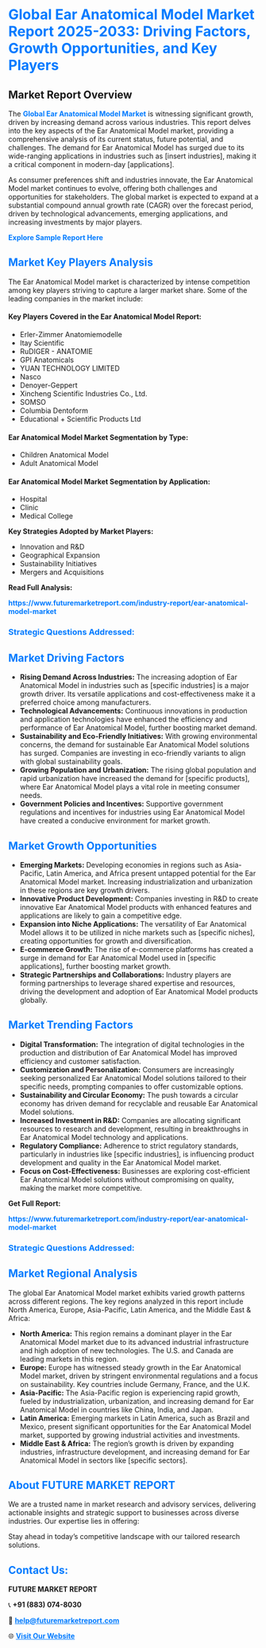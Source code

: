 <h1 style="color: #007BFF;">Global Ear Anatomical Model Market Report 2025-2033: Driving Factors, Growth Opportunities, and Key Players</h1>

<section id="overview">
<h2>Market Report Overview</h2>
<p>The <a href="https://www.futuremarketreport.com/industry-report/ear-anatomical-model-market" style="color: #007BFF; text-decoration: none;"><strong>Global Ear Anatomical Model Market</strong></a> is witnessing significant growth, driven by increasing demand across various industries. This report delves into the key aspects of the Ear Anatomical Model market, providing a comprehensive analysis of its current status, future potential, and challenges. The demand for Ear Anatomical Model has surged due to its wide-ranging applications in industries such as [insert industries], making it a critical component in modern-day [applications].</p>
<p>As consumer preferences shift and industries innovate, the Ear Anatomical Model market continues to evolve, offering both challenges and opportunities for stakeholders. The global market is expected to expand at a substantial compound annual growth rate (CAGR) over the forecast period, driven by technological advancements, emerging applications, and increasing investments by major players.</p>
</section>

<section id="overview">
<p><a href="https://www.futuremarketreport.com/request-sample/reportId=64817" style="color: #007BFF; text-decoration: none;"><strong>Explore Sample Report Here</strong></a></p>
</section>

<section id="key-players">
<h2 style="color: #007BFF;">Market Key Players Analysis</h2>
<p>The Ear Anatomical Model market is characterized by intense competition among key players striving to capture a larger market share. Some of the leading companies in the market include:</p>
<h4>Key Players Covered in the Ear Anatomical Model Report:</h4>
<ul><li>Erler-Zimmer Anatomiemodelle</li><li>ltay Scientific</li><li>RuDIGER - ANATOMIE</li><li>GPI Anatomicals</li><li>YUAN TECHNOLOGY LIMITED</li><li>Nasco</li><li>Denoyer-Geppert</li><li>Xincheng Scientific Industries Co., Ltd.</li><li>SOMSO</li><li>Columbia Dentoform</li><li>Educational + Scientific Products Ltd</li></ul>
<h4>Ear Anatomical Model Market Segmentation by Type:</h4>
<ul><li>Children Anatomical Model</li><li>Adult Anatomical Model</li></ul>

<h4>Ear Anatomical Model Market Segmentation by Application:</h4>
<ul><li>Hospital</li><li>Clinic</li><li>Medical College</li></ul>
<p><strong>Key Strategies Adopted by Market Players:</strong></p>
<ul>
<li>Innovation and R&D</li>
<li>Geographical Expansion</li>
<li>Sustainability Initiatives</li>
<li>Mergers and Acquisitions</li>
</ul>
</section>

<section>
<p><strong>Read Full Analysis: </strong></p><a href="https://www.futuremarketreport.com/industry-report/ear-anatomical-model-market" style="color: #007BFF; text-decoration: none;"><strong>https://www.futuremarketreport.com/industry-report/ear-anatomical-model-market</strong></a>
<h3 style="color: #007BFF;">Strategic Questions Addressed:</h3>
</section>

<section id="driving-factors">
<h2 style="color: #007BFF;">Market Driving Factors</h2>
<ul>
<li><strong>Rising Demand Across Industries:</strong> The increasing adoption of Ear Anatomical Model in industries such as [specific industries] is a major growth driver. Its versatile applications and cost-effectiveness make it a preferred choice among manufacturers.</li>
<li><strong>Technological Advancements:</strong> Continuous innovations in production and application technologies have enhanced the efficiency and performance of Ear Anatomical Model, further boosting market demand.</li>
<li><strong>Sustainability and Eco-Friendly Initiatives:</strong> With growing environmental concerns, the demand for sustainable Ear Anatomical Model solutions has surged. Companies are investing in eco-friendly variants to align with global sustainability goals.</li>
<li><strong>Growing Population and Urbanization:</strong> The rising global population and rapid urbanization have increased the demand for [specific products], where Ear Anatomical Model plays a vital role in meeting consumer needs.</li>
<li><strong>Government Policies and Incentives:</strong> Supportive government regulations and incentives for industries using Ear Anatomical Model have created a conducive environment for market growth.</li>
</ul>
</section>

<section id="growth-opportunities">
<h2 style="color: #007BFF;">Market Growth Opportunities</h2>
<ul>
<li><strong>Emerging Markets:</strong> Developing economies in regions such as Asia-Pacific, Latin America, and Africa present untapped potential for the Ear Anatomical Model market. Increasing industrialization and urbanization in these regions are key growth drivers.</li>
<li><strong>Innovative Product Development:</strong> Companies investing in R&D to create innovative Ear Anatomical Model products with enhanced features and applications are likely to gain a competitive edge.</li>
<li><strong>Expansion into Niche Applications:</strong> The versatility of Ear Anatomical Model allows it to be utilized in niche markets such as [specific niches], creating opportunities for growth and diversification.</li>
<li><strong>E-commerce Growth:</strong> The rise of e-commerce platforms has created a surge in demand for Ear Anatomical Model used in [specific applications], further boosting market growth.</li>
<li><strong>Strategic Partnerships and Collaborations:</strong> Industry players are forming partnerships to leverage shared expertise and resources, driving the development and adoption of Ear Anatomical Model products globally.</li>
</ul>
</section>

<section id="trending-factors">
<h2 style="color: #007BFF;">Market Trending Factors</h2>
<ul>
<li><strong>Digital Transformation:</strong> The integration of digital technologies in the production and distribution of Ear Anatomical Model has improved efficiency and customer satisfaction.</li>
<li><strong>Customization and Personalization:</strong> Consumers are increasingly seeking personalized Ear Anatomical Model solutions tailored to their specific needs, prompting companies to offer customizable options.</li>
<li><strong>Sustainability and Circular Economy:</strong> The push towards a circular economy has driven demand for recyclable and reusable Ear Anatomical Model solutions.</li>
<li><strong>Increased Investment in R&D:</strong> Companies are allocating significant resources to research and development, resulting in breakthroughs in Ear Anatomical Model technology and applications.</li>
<li><strong>Regulatory Compliance:</strong> Adherence to strict regulatory standards, particularly in industries like [specific industries], is influencing product development and quality in the Ear Anatomical Model market.</li>
<li><strong>Focus on Cost-Effectiveness:</strong> Businesses are exploring cost-efficient Ear Anatomical Model solutions without compromising on quality, making the market more competitive.</li>
</ul>
</section>

<section>
<p><strong>Get Full Report: </strong></p><a href="https://www.futuremarketreport.com/industry-report/ear-anatomical-model-market" style="color: #007BFF; text-decoration: none;"><strong>https://www.futuremarketreport.com/industry-report/ear-anatomical-model-market</strong></a>
<h3 style="color: #007BFF;">Strategic Questions Addressed:</h3>
</section>


<section id="regional-analysis">
<h2 style="color: #007BFF;">Market Regional Analysis</h2>
<p>The global Ear Anatomical Model market exhibits varied growth patterns across different regions. The key regions analyzed in this report include North America, Europe, Asia-Pacific, Latin America, and the Middle East & Africa:</p>
<ul>
<li><strong>North America:</strong> This region remains a dominant player in the Ear Anatomical Model market due to its advanced industrial infrastructure and high adoption of new technologies. The U.S. and Canada are leading markets in this region.</li>
<li><strong>Europe:</strong> Europe has witnessed steady growth in the Ear Anatomical Model market, driven by stringent environmental regulations and a focus on sustainability. Key countries include Germany, France, and the U.K.</li>
<li><strong>Asia-Pacific:</strong> The Asia-Pacific region is experiencing rapid growth, fueled by industrialization, urbanization, and increasing demand for Ear Anatomical Model in countries like China, India, and Japan.</li>
<li><strong>Latin America:</strong> Emerging markets in Latin America, such as Brazil and Mexico, present significant opportunities for the Ear Anatomical Model market, supported by growing industrial activities and investments.</li>
<li><strong>Middle East & Africa:</strong> The region’s growth is driven by expanding industries, infrastructure development, and increasing demand for Ear Anatomical Model in sectors like [specific sectors].</li>
</ul>
</section>

<footer>
<h2 style="color: #007BFF;">About FUTURE MARKET REPORT</h2>
<p>We are a trusted name in market research and advisory services, delivering actionable insights and strategic support to businesses across diverse industries. Our expertise lies in offering:</p>

<p>Stay ahead in today’s competitive landscape with our tailored research solutions.</p>

<h2 style="color: #007BFF;">Contact Us:</h2>
<p><strong>FUTURE MARKET REPORT</strong></p>
<p>📞 <strong>+91 (883) 074-8030</strong></p>
<p>📧 <strong><a href="mailto:help@futuremarketreport.com" style="color: #007BFF;">help@futuremarketreport.com</a></strong></p>
<p>🌐 <strong><a href="https://www.futuremarketreport.com/" style="color: #007BFF;">Visit Our Website</a></strong></p>
</footer>